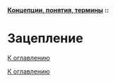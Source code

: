 **[Концепции, понятия, термины](../README.md#concepts) ::**
# Зацепление

<!--
https://ru.wikipedia.org/wiki/%D0%97%D0%B0%D1%86%D0%B5%D0%BF%D0%BB%D0%B5%D0%BD%D0%B8%D0%B5_(%D0%BF%D1%80%D0%BE%D0%B3%D1%80%D0%B0%D0%BC%D0%BC%D0%B8%D1%80%D0%BE%D0%B2%D0%B0%D0%BD%D0%B8%D0%B5)
https://habr.com/ru/articles/568216/
-->

[К оглавлению](../README.md#concepts)



[К оглавлению](../README.md#concepts)
